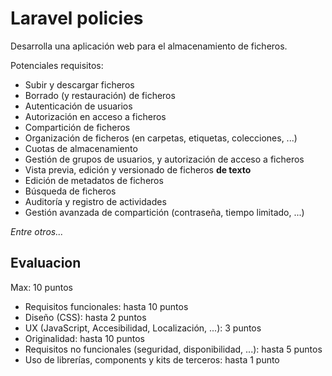 # Laravel policies

Desarrolla una aplicación web para el almacenamiento de ficheros.

Potenciales requisitos:

- Subir y descargar ficheros
- Borrado (y restauración) de ficheros
- Autenticación de usuarios
- Autorización en acceso a ficheros
- Compartición de ficheros
- Organización de ficheros (en carpetas, etiquetas, colecciones, ...)
- Cuotas de almacenamiento
- Gestión de grupos de usuarios, y autorización de acceso a ficheros
- Vista previa, edición y versionado de ficheros **de texto**
- Edición de metadatos de ficheros
- Búsqueda de ficheros
- Auditoría y registro de actividades
- Gestión avanzada de compartición (contraseña, tiempo limitado, ...)

_Entre otros..._


## Evaluacion

Max: 10 puntos

* Requisitos funcionales: hasta 10 puntos
* Diseño (CSS): hasta 2 puntos
* UX (JavaScript, Accesibilidad, Localización, ...): 3 puntos
* Originalidad: hasta 10 puntos
* Requisitos no funcionales (seguridad, disponibilidad, ...): hasta 5 puntos
* Uso de librerías, components y kits de terceros: hasta 1 punto
